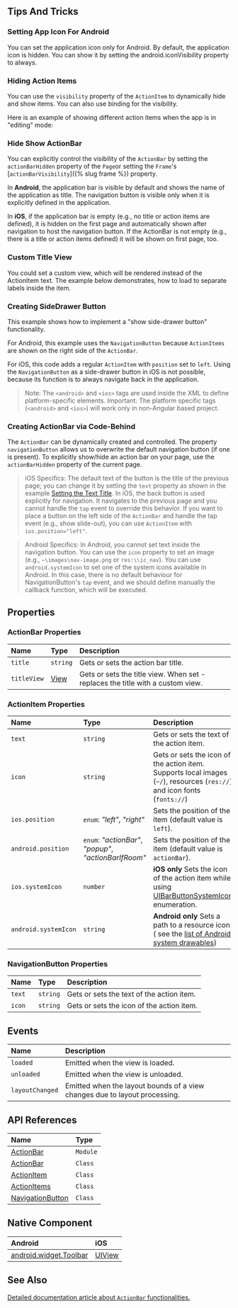 ## Tips And Tricks

### Setting App Icon For Android

You can set the application icon only for Android. By default, the application icon is hidden. You can show it by setting the android.iconVisibility property to always.

<snippet id='action-bar-setting-app-icon'/>

### Hiding Action Items

You can use the `visibility` property of the `ActionItem` to dynamically hide and show items. You can also use binding for the visibility.

Here is an example of showing different action items when the app is in "editing" mode:

<snippet id='action-bar-hiding-action-items-xml'/>
<snippet id='action-bar-hiding-action-items-js'/>
<snippet id='action-bar-hiding-action-items-ts'/>

### Hide Show ActionBar

You can explicitly control the visibility of the `ActionBar` by setting the `actionBarHidden` property of the `Page`or setting the `Frame`'s [`actionBarVisibility`]({% slug frame %}) property.

<snippet id='action-bar-hide-show-xml'/>
<snippet id='action-bar-hide-show-js'/>
<snippet id='action-bar-hide-show-ts'/>

In **Android**, the application bar is visible by default and shows the name of the application as title. The navigation button is visible only when it is explicitly defined in the application.

In **iOS**, if the application bar is empty (e.g., no title or action items are defined), it is hidden on the first page and automatically shown after navigation to host the navigation button. If the ActionBar is not empty (e.g., there is a title or action items defined) it will be shown on first page, too.

### Custom Title View

You could set a custom view, which will be rendered instead of the ActionItem text. The example below demonstrates, how to load to separate labels inside the item.

<snippet id='action-bar-custom-title-view-xml'/>

### Creating SideDrawer Button

This example shows how to implement a "show side-drawer button" functionality.

<snippet id='action-bar-sidedrawer-btn-xml'/>

For Android, this example uses the `NavigationButton` because `ActionItems` are shown on the right side of the `ActionBar`.

For iOS, this code adds a regular `ActionItem` with `position` set to `left`. Using the `NavigationButton` as a side-drawer button in iOS is not possible, because its function is to always navigate back in the application.

>Note: The `<android>` and `<ios>` tags are used inside the XML to define platform-specific elements.
>Important: The platform specific tags (`<android>` and `<ios>`) will work only in non-Angular based project.


### Creating ActionBar via Code-Behind

The `ActionBar` can be dynamically created and controlled.
The property `navigationButton` allows us to overwrite the default navigation button (if one is present).
To explicitly show/hide an action bar on your page, use the `actionBarHidden` property of the current page.
<snippet id='actionbar-code-behind'/>
<snippet id='actionbar-code-behind-ts'/>

> iOS Specifics: The default text of the button is the title of the previous page; you can change it by setting the `text` property as shown in the example [Setting the Text Title](#setting-the-title-text).
In iOS, the back button is used explicitly for navigation. It navigates to the previous page and you cannot handle the `tap` event to override this behavior. If you want to place a button on the left side of the `ActionBar` and handle the tap event (e.g., show slide-out), you can use `ActionItem` with `ios.position="left"`.

> Android Specifics: In Android, you cannot set text inside the navigation button. You can use the `icon` property to set an image (e.g., `~\images\nav-image.png` or `res:\\ic_nav`). You can use `android.systemIcon` to set one of the system icons available in Android. In this case, there is no default behaviour for NavigationButton's `tap` event, and we should define manually the callback function, which will be executed. 

## Properties

### ActionBar Properties

| Name      | Type     | Description    |
|:----------|:---------|:---------------|
| `title`   | `string` | Gets or sets the action bar title. |
| `titleView` | [View](https://docs.nativescript.org/api-reference/classes/_ui_core_view_.view) | Gets or sets the title view. When set - replaces the title with a custom view. |

### ActionItem Properties
| Name     | Type     | Description    |
|:---------|:---------|:---------------|
| `text`   | `string` | Gets or sets the text of the action item. |
| `icon`   | `string` | Gets or sets the icon of the action item. Supports local images (`~/`), resources (`res://`) and icon fonts (`fonts://`)|
| `ios.position`   | `enum`: _"left"_, _"right"_ | Sets the position of the item (default value is `left`). |
| `android.position`   | `enum`: _"actionBar"_, _"popup"_, _"actionBarIfRoom"_ | Sets the position of the item (default value is `actionBar`). |
| `ios.systemIcon`   | `number` | **iOS only** Sets the icon of the action item while using [UIBarButtonSystemIcon](https://developer.apple.com/documentation/uikit/uibarbuttonsystemitem) enumeration. |
| `android.systemIcon`   | `string` | **Android only** Sets a path to a resource icon ( see the [list of Android system drawables](https://developer.android.com/reference/android/R.drawable)) |


### NavigationButton Properties

| Name     | Type     | Description    |
|:---------|:---------|:---------------|
| `text`   | `string` | Gets or sets the text of the action item. |
| `icon`   | `string` | Gets or sets the icon of the action item. |

## Events

| Name        | Description    |
|:------------|:---------------|
| `loaded`               | Emitted when the view is loaded.                 |
| `unloaded`             | Emitted when the view is unloaded.               |
| `layoutChanged`        | Emitted when the layout bounds of a view changes due to layout processing. |

## API References

| Name               | Type     | 
|:-------------------|:---------|
| [ActionBar](https://docs.nativescript.org/api-reference/modules/_ui_action_bar_)                 | `Module` | 
| [ActionBar](https://docs.nativescript.org/api-reference/classes/_ui_action_bar_.actionbar)       | `Class`  | 
| [ActionItem](https://docs.nativescript.org/api-reference/classes/_ui_action_bar_.actionitem )    | `Class`  | 
| [ActionItems](https://docs.nativescript.org/api-reference/classes/_ui_action_bar_.actionitems)   | `Class`  |
| [NavigationButton](https://docs.nativescript.org/api-reference/classes/_ui_action_bar_.navigationbutton) | `Class`  |

## Native Component

| Android                | iOS      |
|:-----------------------|:---------|
| [android.widget.Toolbar](https://developer.android.com/reference/android/widget/Toolbar.html) | [UIView](https://developer.apple.com/library/ios/documentation/UIKit/Reference/UIView_Class/) | 


## See Also

[Detailed documentation article about `ActionBar` functionalities.](https://docs.nativescript.org/ui/action-bar)